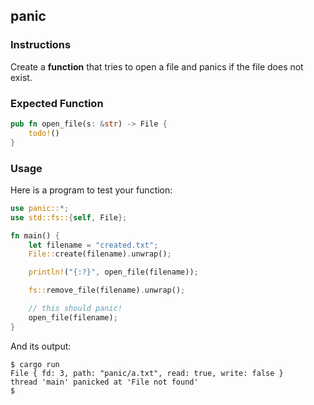 ## panic

### Instructions

Create a **function** that tries to open a file and panics if the file does not exist.

### Expected Function

```rust
pub fn open_file(s: &str) -> File {
    todo!()
}
```

### Usage

Here is a program to test your function:

```rust
use panic::*;
use std::fs::{self, File};

fn main() {
    let filename = "created.txt";
    File::create(filename).unwrap();

    println!("{:?}", open_file(filename));

    fs::remove_file(filename).unwrap();

    // this should panic!
    open_file(filename);
}
```

And its output:

```console
$ cargo run
File { fd: 3, path: "panic/a.txt", read: true, write: false }
thread 'main' panicked at 'File not found'
$
```
